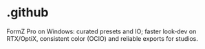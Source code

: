 # .github
FormZ Pro on Windows: curated presets and IO; faster look‑dev on RTX/OptiX, consistent color (OCIO) and reliable exports for studios.
